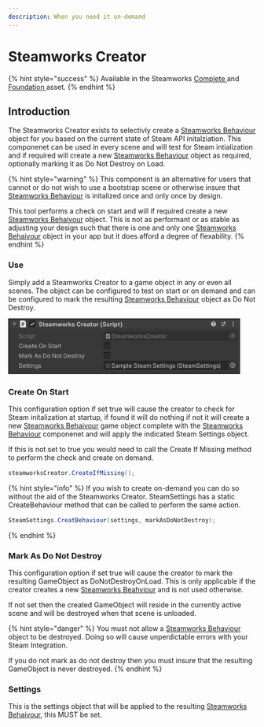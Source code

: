 ```yaml
---
description: When you need it on-demand
---
```


# Steamworks Creator

{% hint style="success" %}
Available in the Steamworks [Complete ](https://assetstore.unity.com/packages/tools/utilities/ux-v2-complete-201905)and [Foundation ](https://assetstore.unity.com/packages/tools/utilities/ux-v2-foundation-202671)asset.
{% endhint %}

## Introduction

The Steamworks Creator exists to selectivly create a [Steamworks Behaviour](steamworks-behaviour.md) object for you based on the current state of Steam API initalziation. This componenet can be used in every scene and will test for Steam intialization and if required will create a new [Steamworks Behaviour](steamworks-behaviour.md) object as required, optionally marking it as Do Not Destroy on Load.

{% hint style="warning" %}
This component is an alternative for users that cannot or do not wish to use a bootstrap scene or otherwise insure that [Steamworks Behaviour](steamworks-behaviour.md) is initalized once and only once by design.



This tool performs a check on start and will if required create a new [Steamworks Behaivour](steamworks-behaviour.md) object. This is not as performant or as stable as adjusting your design such that there is one and only one [Steamworks Behaivour](steamworks-behaviour.md) object in your app but it does afford a degree of flexability.
{% endhint %}

### Use

Simply add a Steamworks Creator to a game object in any or even all scenes. The object can be configured to test on start or on demand and can be configured to mark the resulting [Steamworks Behaviour](steamworks-behaviour.md) object as Do Not Destroy.

![](<../../../.gitbook/assets/image (151) (1).png>)

### Create On Start

This configuration option if set true will cause the creator to check for Steam initalization at startup, if found it will do nothing if not it will create a new [Steamworks Behaivour](steamworks-behaviour.md) game object complete with the [Steamworks Behaviour](steamworks-behaviour.md) componenet and will apply the indicated Steam Settings object.

If this is not set to true you would need to call the Create If Missing method to perform the check and create on demand.

```csharp
steamworksCreator.CreateIfMissing();
```

{% hint style="info" %}
If you wish to create on-demand you can do so without the aid of the Steamworks Creator. SteamSettings has a static CreateBehaviour method that can be called to perform the same action.



```csharp
SteamSettings.CreatBehaviour(settings, markAsDoNotDestroy);
```
{% endhint %}

### Mark As Do Not Destroy

This configuration option if set true will cause the creator to mark the resulting GameObject as DoNotDestroyOnLoad. This is only applicable if the creator creates a new [Steamworks Beahviour](steamworks-behaviour.md) and is not used otherwise.

If not set then the created GameObject will reside in the currently active scene and will be destroyed when that scene is unloaded.&#x20;

{% hint style="danger" %}
You must not allow a [Steamworks Behaviour](steamworks-behaviour.md) object to be destroyed. Doing so will cause unperdictable errors with your Steam Integration.



If you do not mark as do not destroy then you must insure that the resulting GameObject is never destroyed.
{% endhint %}

### Settings

This is the settings object that will be applied to the resulting [Steamworks Behaivour](steamworks-behaviour.md), this MUST be set.
